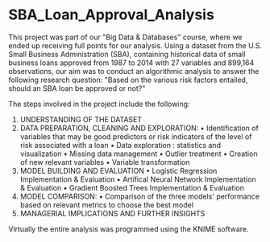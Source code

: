 # SBA_Loan_Approval_Analysis

This project was part of our "Big Data & Databases" course, where we ended up receiving full points for our analysis. Using a dataset from the U.S. Small Business Administration (SBA), containing historical data of small business loans approved from 1987 to 2014 with 27 variables and 899,164 observations, our aim was to conduct an algorithmic analysis to answer the following research question: "Based on the various risk factors entailed, should an SBA loan be approved or not?"

The steps involved in the project include the following:

1. UNDERSTANDING OF THE DATASET
2. DATA PREPARATION, CLEANING AND EXPLORATION:
• Identification of variables that may be good predictors or risk indicators of the level of risk associated with a loan
• Data exploration : statistics and visualization
• Missing data management
• Outlier treatment
• Creation of new relevant variables
• Variable transformation
3. MODEL BUILDING AND EVALUATION
• Logistic Regression Implementation & Evaluation
• Artifical Neural Network Implementation & Evaluation
• Gradient Boosted Trees Implementation & Evaluation
4. MODEL COMPARISON:
• Comparison of the three models' performance based on relevant metrics to choose the best model
5. MANAGERIAL IMPLICATIONS AND FURTHER INSIGHTS


Virtually the entire analysis was programmed using the KNIME software.
